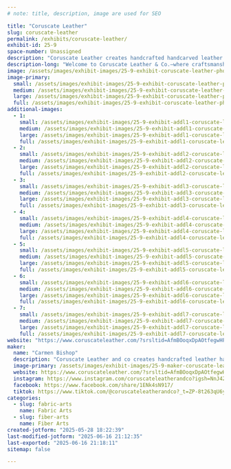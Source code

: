 ```yaml
---
# note: title, description, image are used for SEO

title: "Coruscate Leather"
slug: coruscate-leather
permalink: /exhibits/coruscate-leather/
exhibit-id: 25-9
space-number: Unassigned
description: "Coruscate Leather creates handcrafted handcarved leather handbags and accessories"
description-long: "Welcome to Coruscate Leather & Co.—where craftsmanship and creativity collide in a world of nature, magic, and story. We handcraft unique leather goods for everyday wear and epic adventures alike. From carved butterfly barrettes and hand-painted earrings to custom handbags, hair-on-hide accessories, and detailed cosplay and LARP pieces, our work is made to bring your character—or your spirit—to life. Whether you’re stepping into a Renaissance fair, a fantasy realm, or just want something one-of-a-kind for your day-to-day, our designs carry the soul of slow fashion and the spirit of storytelling. Inspired by wild places, handmade with heart, and always a little magical."
image: /assets/images/exhibit-images/25-9-exhibit-coruscate-leather-photoroom-20250524-182830-large.png
image-primary: 
  small: /assets/images/exhibit-images/25-9-exhibit-coruscate-leather-photoroom-20250524-182830-small.png
  medium: /assets/images/exhibit-images/25-9-exhibit-coruscate-leather-photoroom-20250524-182830-medium.png
  large: /assets/images/exhibit-images/25-9-exhibit-coruscate-leather-photoroom-20250524-182830-large.png
  full: /assets/images/exhibit-images/25-9-exhibit-coruscate-leather-photoroom-20250524-182830-full.png
additional-images: 
  - 1:
    small: /assets/images/exhibit-images/25-9-exhibit-addl1-coruscate-leather-20250511-135108-0003-small.png
    medium: /assets/images/exhibit-images/25-9-exhibit-addl1-coruscate-leather-20250511-135108-0003-medium.png
    large: /assets/images/exhibit-images/25-9-exhibit-addl1-coruscate-leather-20250511-135108-0003-large.png
    full: /assets/images/exhibit-images/25-9-exhibit-addl1-coruscate-leather-20250511-135108-0003-full.png
  - 2:
    small: /assets/images/exhibit-images/25-9-exhibit-addl2-coruscate-leather-20250425-175401-small.jpg
    medium: /assets/images/exhibit-images/25-9-exhibit-addl2-coruscate-leather-20250425-175401-medium.jpg
    large: /assets/images/exhibit-images/25-9-exhibit-addl2-coruscate-leather-20250425-175401-large.jpg
    full: /assets/images/exhibit-images/25-9-exhibit-addl2-coruscate-leather-20250425-175401-full.jpg
  - 3:
    small: /assets/images/exhibit-images/25-9-exhibit-addl3-coruscate-leather-untitled-design-20250411-085954-0000-small.png
    medium: /assets/images/exhibit-images/25-9-exhibit-addl3-coruscate-leather-untitled-design-20250411-085954-0000-medium.png
    large: /assets/images/exhibit-images/25-9-exhibit-addl3-coruscate-leather-untitled-design-20250411-085954-0000-large.png
    full: /assets/images/exhibit-images/25-9-exhibit-addl3-coruscate-leather-untitled-design-20250411-085954-0000-full.png
  - 4:
    small: /assets/images/exhibit-images/25-9-exhibit-addl4-coruscate-leather-untitled-design-20250411-085641-0000-small.png
    medium: /assets/images/exhibit-images/25-9-exhibit-addl4-coruscate-leather-untitled-design-20250411-085641-0000-medium.png
    large: /assets/images/exhibit-images/25-9-exhibit-addl4-coruscate-leather-untitled-design-20250411-085641-0000-large.png
    full: /assets/images/exhibit-images/25-9-exhibit-addl4-coruscate-leather-untitled-design-20250411-085641-0000-full.png
  - 5:
    small: /assets/images/exhibit-images/25-9-exhibit-addl5-coruscate-leather-20250412-101149-small.jpg
    medium: /assets/images/exhibit-images/25-9-exhibit-addl5-coruscate-leather-20250412-101149-medium.jpg
    large: /assets/images/exhibit-images/25-9-exhibit-addl5-coruscate-leather-20250412-101149-large.jpg
    full: /assets/images/exhibit-images/25-9-exhibit-addl5-coruscate-leather-20250412-101149-full.jpg
  - 6:
    small: /assets/images/exhibit-images/25-9-exhibit-addl6-coruscate-leather-20250411-085847-0000-small.png
    medium: /assets/images/exhibit-images/25-9-exhibit-addl6-coruscate-leather-20250411-085847-0000-medium.png
    large: /assets/images/exhibit-images/25-9-exhibit-addl6-coruscate-leather-20250411-085847-0000-large.png
    full: /assets/images/exhibit-images/25-9-exhibit-addl6-coruscate-leather-20250411-085847-0000-full.png
  - 7:
    small: /assets/images/exhibit-images/25-9-exhibit-addl7-coruscate-leather-20250411-091123-0000-small.png
    medium: /assets/images/exhibit-images/25-9-exhibit-addl7-coruscate-leather-20250411-091123-0000-medium.png
    large: /assets/images/exhibit-images/25-9-exhibit-addl7-coruscate-leather-20250411-091123-0000-large.png
    full: /assets/images/exhibit-images/25-9-exhibit-addl7-coruscate-leather-20250411-091123-0000-full.png
website: "https://www.coruscateleather.com/?srsltid=AfmBOoqxDpAOtfegwHPTw7mq61AxMqAKvTC3cY53o_euyN5Vpo5tMW5T"
maker: 
  name: "Carmen Bishop"
  description: "Coruscate Leather and co creates handcrafted leather handbags and handcarved Leather accessories"
  image-primary: /assets/images/exhibit-images/25-9-maker-coruscate-leather-screenshot-20250527-142429-photos-medium.jpg
  website: https://www.coruscateleather.com/?srsltid=AfmBOoqxDpAOtfegwHPTw7mq61AxMqAKvTC3cY53o_euyN5Vpo5tMW5T
  instagram: https://www.instagram.com/coruscateleatherandco?igsh=NnJ4ZHM0eWVkdGky
  facebook: https://www.facebook.com/share/1ENk4sN917/
  tiktok: https://www.tiktok.com/@coruscateleatherandco?_t=ZP-8t263qU6yoY&_r=1
categories: 
  - slug: fabric-arts
    name: Fabric Arts
  - slug: fiber-arts
    name: Fiber Arts
created-jotform: "2025-05-28 18:22:39"
last-modified-jotform: "2025-06-16 21:12:35"
last-exported: "2025-06-16 21:18:11"
sitemap: false

---
```

